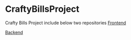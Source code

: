 # CraftyBillsProject
Crafty Bills Project include below two repositories
[Frontend](https://github.com/Siddhantsingh1230/CraftyBills)

[Backend](https://github.com/Siddhantsingh1230/CraftyBillsBackend)

